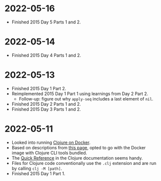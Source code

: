 # 2022-05-16

- Finished 2015 Day 5 Parts 1 and 2.

# 2022-05-14

- Finished 2015 Day 4 Parts 1 and 2.

# 2022-05-13

- Finished 2015 Day 1 Part 2.
- Reimplemented 2015 Day 1 Part 1 using learnings from Day 2 Part 2.
  - Follow-up: figure out why `apply-seq` includes a last element of `nil`.
- Finished 2015 Day 2 Parts 1 and 2.
- Finished 2015 Day 3 Parts 1 and 2.

# 2022-05-11

- Looked into running [Clojure on Docker](https://hub.docker.com/_/clojure).
- Based on descriptions from [this page](https://practical.li/clojure-staging/alternative-tools/clojure-tools/compare-with-leiningen.html), opted to go with the Docker image with Clojure CLI tools bundled.
- The [Quick Reference](https://clojuredocs.org/quickref) in the Clojure documentation seems handy.
- Files for Clojure code conventionally use the `.clj` extension and are run by calling `clj -M [path]`.
- Finished 2015 Day 1 Part 1.
